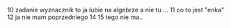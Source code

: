10 zadanie wyznacznik to ja lubie na algebrze a nie tu ...
11 co to jest "enka"
12 ja nie mam poprzedniego
14
15
tego nie ma..
